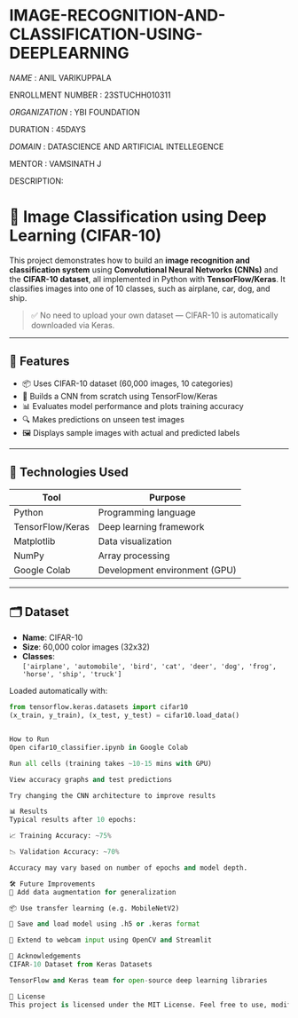 # IMAGE-RECOGNITION-AND-CLASSIFICATION-USING-DEEPLEARNING

*NAME* :  ANIL VARIKUPPALA

ENROLLMENT NUMBER : 23STUCHH010311

*ORGANIZATION* : YBI FOUNDATION

DURATION : 45DAYS

*DOMAIN* : DATASCIENCE AND ARTIFICIAL INTELLEGENCE

MENTOR : VAMSINATH J

DESCRIPTION:
# 🧠 Image Classification using Deep Learning (CIFAR-10)

This project demonstrates how to build an **image recognition and classification system** using **Convolutional Neural Networks (CNNs)** and the **CIFAR-10 dataset**, all implemented in Python with **TensorFlow/Keras**. It classifies images into one of 10 classes, such as airplane, car, dog, and ship.

> ✅ No need to upload your own dataset — CIFAR-10 is automatically downloaded via Keras.

---

## 🚀 Features

- 📦 Uses CIFAR-10 dataset (60,000 images, 10 categories)
- 🧠 Builds a CNN from scratch using TensorFlow/Keras
- 📊 Evaluates model performance and plots training accuracy
- 🔍 Makes predictions on unseen test images
- 🖼️ Displays sample images with actual and predicted labels

---

## 🧰 Technologies Used

| Tool         | Purpose                      |
|--------------|-------------------------------|
| Python       | Programming language          |
| TensorFlow/Keras | Deep learning framework     |
| Matplotlib   | Data visualization            |
| NumPy        | Array processing              |
| Google Colab | Development environment (GPU) |

---

## 🗂️ Dataset

- **Name**: CIFAR-10  
- **Size**: 60,000 color images (32x32)  
- **Classes**:  
  `['airplane', 'automobile', 'bird', 'cat', 'deer', 'dog', 'frog', 'horse', 'ship', 'truck']`

Loaded automatically with:

```python
from tensorflow.keras.datasets import cifar10
(x_train, y_train), (x_test, y_test) = cifar10.load_data()


How to Run
Open cifar10_classifier.ipynb in Google Colab

Run all cells (training takes ~10-15 mins with GPU)

View accuracy graphs and test predictions

Try changing the CNN architecture to improve results

📊 Results
Typical results after 10 epochs:

📈 Training Accuracy: ~75%

📉 Validation Accuracy: ~70%

Accuracy may vary based on number of epochs and model depth.

🛠 Future Improvements
🔁 Add data augmentation for generalization

📦 Use transfer learning (e.g. MobileNetV2)

🧠 Save and load model using .h5 or .keras format

🎥 Extend to webcam input using OpenCV and Streamlit

🤝 Acknowledgements
CIFAR-10 Dataset from Keras Datasets

TensorFlow and Keras team for open-source deep learning libraries

📜 License
This project is licensed under the MIT License. Feel free to use, modify, and share.

